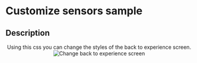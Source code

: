 # Customize sensors sample

## Description

<p style = 'text-align:center;'>
Using this css you can change the styles of the back to experience screen.
<image
  src="back-to-experience.png"
  alt="Change back to experience screen"
  caption="Change back to experience screen" >
</p>